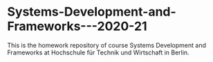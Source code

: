 # Systems-Development-and-Frameworks---2020-21
This is the homework repository of course Systems Development and Frameworks at Hochschule für Technik und Wirtschaft in Berlin.
